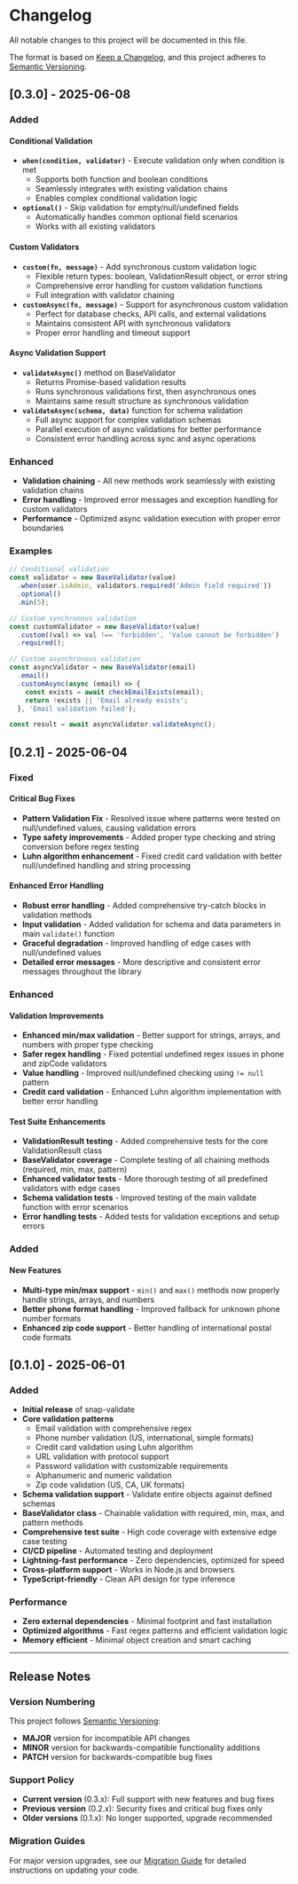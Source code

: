 # Changelog

All notable changes to this project will be documented in this file.

The format is based on [Keep a Changelog](https://keepachangelog.com/en/1.0.0/),
and this project adheres to [Semantic Versioning](https://semver.org/spec/v2.0.0.html).

## [0.3.0] - 2025-06-08

### Added

#### Conditional Validation
- **`when(condition, validator)`** - Execute validation only when condition is met
  - Supports both function and boolean conditions
  - Seamlessly integrates with existing validation chains
  - Enables complex conditional validation logic
- **`optional()`** - Skip validation for empty/null/undefined fields
  - Automatically handles common optional field scenarios
  - Works with all existing validators

#### Custom Validators
- **`custom(fn, message)`** - Add synchronous custom validation logic
  - Flexible return types: boolean, ValidationResult object, or error string
  - Comprehensive error handling for custom validation functions
  - Full integration with validator chaining
- **`customAsync(fn, message)`** - Support for asynchronous custom validation
  - Perfect for database checks, API calls, and external validations
  - Maintains consistent API with synchronous validators
  - Proper error handling and timeout support

#### Async Validation Support
- **`validateAsync()`** method on BaseValidator
  - Returns Promise-based validation results
  - Runs synchronous validations first, then asynchronous ones
  - Maintains same result structure as synchronous validation
- **`validateAsync(schema, data)`** function for schema validation
  - Full async support for complex validation schemas
  - Parallel execution of async validations for better performance
  - Consistent error handling across sync and async operations

### Enhanced
- **Validation chaining** - All new methods work seamlessly with existing validation chains
- **Error handling** - Improved error messages and exception handling for custom validators
- **Performance** - Optimized async validation execution with proper error boundaries

### Examples
```javascript
// Conditional validation
const validator = new BaseValidator(value)
  .when(user.isAdmin, validators.required('Admin field required'))
  .optional()
  .min(5);

// Custom synchronous validation
const customValidator = new BaseValidator(value)
  .custom((val) => val !== 'forbidden', 'Value cannot be forbidden')
  .required();

// Custom asynchronous validation
const asyncValidator = new BaseValidator(email)
  .email()
  .customAsync(async (email) => {
    const exists = await checkEmailExists(email);
    return !exists || 'Email already exists';
  }, 'Email validation failed');

const result = await asyncValidator.validateAsync();
```

## [0.2.1] - 2025-06-04

### Fixed

#### Critical Bug Fixes
- **Pattern Validation Fix** - Resolved issue where patterns were tested on null/undefined values, causing validation errors
- **Type safety improvements** - Added proper type checking and string conversion before regex testing
- **Luhn algorithm enhancement** - Fixed credit card validation with better null/undefined handling and string processing

#### Enhanced Error Handling
- **Robust error handling** - Added comprehensive try-catch blocks in validation methods
- **Input validation** - Added validation for schema and data parameters in main `validate()` function
- **Graceful degradation** - Improved handling of edge cases with null/undefined values
- **Detailed error messages** - More descriptive and consistent error messages throughout the library

### Enhanced

#### Validation Improvements
- **Enhanced min/max validation** - Better support for strings, arrays, and numbers with proper type checking
- **Safer regex handling** - Fixed potential undefined regex issues in phone and zipCode validators
- **Value handling** - Improved null/undefined checking using `!= null` pattern
- **Credit card validation** - Enhanced Luhn algorithm implementation with better error handling

#### Test Suite Enhancements
- **ValidationResult testing** - Added comprehensive tests for the core ValidationResult class
- **BaseValidator coverage** - Complete testing of all chaining methods (required, min, max, pattern)
- **Enhanced validator tests** - More thorough testing of all predefined validators with edge cases
- **Schema validation tests** - Improved testing of the main validate function with error scenarios
- **Error handling tests** - Added tests for validation exceptions and setup errors

### Added

#### New Features
- **Multi-type min/max support** - `min()` and `max()` methods now properly handle strings, arrays, and numbers
- **Better phone format handling** - Improved fallback for unknown phone number formats
- **Enhanced zip code support** - Better handling of international postal code formats

## [0.1.0] - 2025-06-01

### Added
- **Initial release** of snap-validate
- **Core validation patterns**
  - Email validation with comprehensive regex
  - Phone number validation (US, international, simple formats)
  - Credit card validation using Luhn algorithm
  - URL validation with protocol support
  - Password validation with customizable requirements
  - Alphanumeric and numeric validation
  - Zip code validation (US, CA, UK formats)
- **Schema validation support** - Validate entire objects against defined schemas
- **BaseValidator class** - Chainable validation with required, min, max, and pattern methods
- **Comprehensive test suite** - High code coverage with extensive edge case testing
- **CI/CD pipeline** - Automated testing and deployment
- **Lightning-fast performance** - Zero dependencies, optimized for speed
- **Cross-platform support** - Works in Node.js and browsers
- **TypeScript-friendly** - Clean API design for type inference

### Performance
- **Zero external dependencies** - Minimal footprint and fast installation
- **Optimized algorithms** - Fast regex patterns and efficient validation logic
- **Memory efficient** - Minimal object creation and smart caching

---

## Release Notes

### Version Numbering
This project follows [Semantic Versioning](https://semver.org/):
- **MAJOR** version for incompatible API changes
- **MINOR** version for backwards-compatible functionality additions
- **PATCH** version for backwards-compatible bug fixes

### Support Policy
- **Current version** (0.3.x): Full support with new features and bug fixes
- **Previous version** (0.2.x): Security fixes and critical bug fixes only
- **Older versions** (0.1.x): No longer supported, upgrade recommended

### Migration Guides
For major version upgrades, see our [Migration Guide](MIGRATION.md) for detailed instructions on updating your code.
